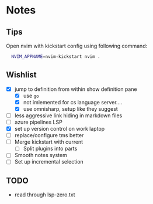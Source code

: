 # Notes

## Tips

Open nvim with kickstart config using following command:
```bash
  NVIM_APPNAME=nvim-kickstart nvim .
```

## Wishlist

- [x] jump to definition from within show definition pane
  - [x] use `go`
  - [x] not imlemented for cs language server....
  - [x] use omnisharp, setup like they suggest
- [ ] less aggressive link hiding in markdown files
- [ ] azure pipelines LSP
- [x] set up version control on work laptop
- [ ] replace/configure tms better
- [ ] Merge kickstart with current 
  - [ ] Split plugins into parts
- [ ] Smooth notes system
- [ ] Set up incremental selection

## TODO
- read through lsp-zero.txt

